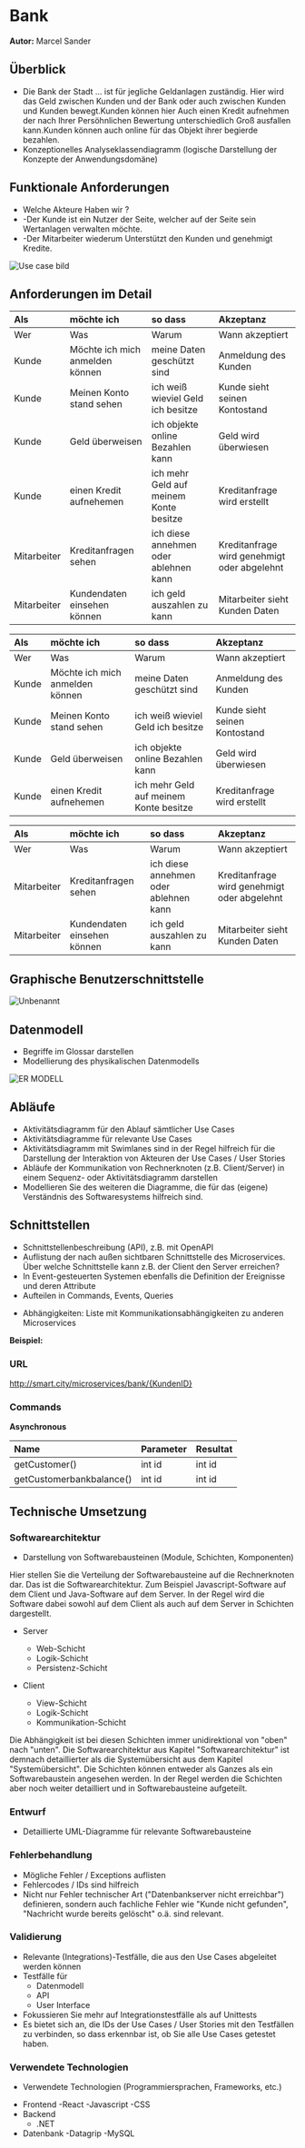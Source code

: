 # Bank

**Autor:** Marcel Sander


## Überblick

- Die Bank der Stadt … ist für jegliche Geldanlagen zuständig. Hier wird das Geld zwischen Kunden und der Bank oder auch zwischen Kunden und Kunden bewegt.Kunden können hier Auch einen Kredit aufnehmen der nach Ihrer Persöhnlichen Bewertung unterschiedlich Groß ausfallen kann.Kunden können auch online für das Objekt ihrer begierde bezahlen. 
- Konzeptionelles Analyseklassendiagramm (logische Darstellung der Konzepte der Anwendungsdomäne)


## Funktionale Anforderungen

* Welche Akteure Haben wir ?
* -Der Kunde ist ein Nutzer der Seite, welcher auf der Seite sein Wertanlagen verwalten möchte.
* -Der Mitarbeiter wiederum Unterstützt den Kunden und genehmigt Kredite. 


![Use case bild](https://user-images.githubusercontent.com/85035651/163670969-405655d4-05e7-4e99-9aa7-9215399a9f5a.png)



## Anforderungen im Detail

| **Als** | **möchte ich** | **so dass** | **Akzeptanz** |
| :------ | :----- | :------ | :-------- |
| Wer | Was | Warum | Wann akzeptiert |
| Kunde | Möchte ich mich anmelden können | meine Daten geschützt sind  | Anmeldung des Kunden  |
| Kunde | Meinen Konto stand sehen | ich weiß wieviel Geld ich besitze  | Kunde sieht seinen Kontostand |
| Kunde | Geld überweisen | ich objekte online Bezahlen kann  | Geld wird überwiesen  |
| Kunde | einen Kredit aufnehemen | ich mehr Geld auf meinem Konte besitze | Kreditanfrage wird erstellt |
| Mitarbeiter | Kreditanfragen sehen | ich diese annehmen oder ablehnen kann   | Kreditanfrage wird genehmigt oder abgelehnt  |
| Mitarbeiter | Kundendaten einsehen können | ich geld auszahlen zu kann  | Mitarbeiter sieht Kunden Daten |


| **Als** | **möchte ich** | **so dass** | **Akzeptanz** |
| :------ | :----- | :------ | :-------- |
| Wer | Was | Warum | Wann akzeptiert |
| Kunde | Möchte ich mich anmelden können | meine Daten geschützt sind  | Anmeldung des Kunden  |
| Kunde | Meinen Konto stand sehen | ich weiß wieviel Geld ich besitze  | Kunde sieht seinen Kontostand |
| Kunde | Geld überweisen | ich objekte online Bezahlen kann  | Geld wird überwiesen  |
| Kunde | einen Kredit aufnehemen | ich mehr Geld auf meinem Konte besitze | Kreditanfrage wird erstellt |


| **Als** | **möchte ich** | **so dass** | **Akzeptanz** |
| :------ | :----- | :------ | :-------- |
| Wer | Was | Warum | Wann akzeptiert |
| Mitarbeiter | Kreditanfragen sehen | ich diese annehmen oder ablehnen kann   | Kreditanfrage wird genehmigt oder abgelehnt  |
| Mitarbeiter | Kundendaten einsehen können | ich geld auszahlen zu kann  | Mitarbeiter sieht Kunden Daten |


## Graphische Benutzerschnittstelle

![Unbenannt](https://user-images.githubusercontent.com/85035651/165083950-2240ed4d-651c-4cdb-9f6d-c683982b9115.png)


## Datenmodell 

- Begriffe im Glossar darstellen
- Modellierung des physikalischen Datenmodells 


![ER MODELL](https://user-images.githubusercontent.com/85035651/163670979-a801632b-f69b-43be-8d7c-15812aa51151.png)


## Abläufe

- Aktivitätsdiagramm für den Ablauf sämtlicher Use Cases
- Aktivitätsdiagramme für relevante Use Cases
- Aktivitätsdiagramm mit Swimlanes sind in der Regel hilfreich 
  für die Darstellung der Interaktion von Akteuren der Use Cases / User Stories
- Abläufe der Kommunikation von Rechnerknoten (z.B. Client/Server)
  in einem Sequenz- oder Aktivitätsdiagramm darstellen
- Modellieren Sie des weiteren die Diagramme, die für das (eigene) Verständnis des
  Softwaresystems hilfreich sind. 


## Schnittstellen

- Schnittstellenbeschreibung (API), z.B. mit OpenAPI 
- Auflistung der nach außen sichtbaren Schnittstelle des Microservices. Über welche Schnittstelle kann z.B. der Client den Server erreichen?
- In Event-gesteuerten Systemen ebenfalls die Definition der Ereignisse und deren Attribute
- Aufteilen in Commands, Events, Queries
* Abhängigkeiten: Liste mit Kommunikationsabhängigkeiten zu anderen Microservices

**Beispiel:**

### URL

http://smart.city/microservices/bank/{KundenID}

### Commands


**Asynchronous**

| **Name** | **Parameter** | **Resultat** |
| :------ | :----- | :------ |
| getCustomer() | int id | int id |
| getCustomerbankbalance() | int id | int id |


## Technische Umsetzung


### Softwarearchitektur

- Darstellung von Softwarebausteinen (Module, Schichten, Komponenten)

Hier stellen Sie die Verteilung der Softwarebausteine auf die Rechnerknoten dar. Das ist die Softwarearchitektur. Zum Beispiel Javascript-Software auf dem Client und Java-Software auf dem Server. In der Regel wird die Software dabei sowohl auf dem Client als auch auf dem Server in Schichten dargestellt.

* Server
  * Web-Schicht
  * Logik-Schicht
  * Persistenz-Schicht

* Client
  * View-Schicht
  * Logik-Schicht
  * Kommunikation-Schicht

Die Abhängigkeit ist bei diesen Schichten immer unidirektional von "oben" nach "unten". Die Softwarearchitektur aus Kapitel "Softwarearchitektur" ist demnach detaillierter als die Systemübersicht aus dem Kapitel "Systemübersicht". Die Schichten können entweder als Ganzes als ein Softwarebaustein angesehen werden. In der Regel werden die Schichten aber noch weiter detailliert und in Softwarebausteine aufgeteilt. 



### Entwurf

- Detaillierte UML-Diagramme für relevante Softwarebausteine

### Fehlerbehandlung 

* Mögliche Fehler / Exceptions auflisten
* Fehlercodes / IDs sind hilfreich
* Nicht nur Fehler technischer Art ("Datenbankserver nicht erreichbar") definieren, sondern auch fachliche Fehler wie "Kunde nicht gefunden", "Nachricht wurde bereits gelöscht" o.ä. sind relevant. 

### Validierung

* Relevante (Integrations)-Testfälle, die aus den Use Cases abgeleitet werden können
* Testfälle für 
  - Datenmodell
  - API
  - User Interface
* Fokussieren Sie mehr auf Integrationstestfälle als auf Unittests
* Es bietet sich an, die IDs der Use Cases / User Stories mit den Testfällen zu verbinden,
  so dass erkennbar ist, ob Sie alle Use Cases getestet haben.

### Verwendete Technologien

- Verwendete Technologien (Programmiersprachen, Frameworks, etc.)

* Frontend
  -React
  -Javascript
  -CSS
* Backend
  - .NET
* Datenbank
  -Datagrip
  -MySQL
